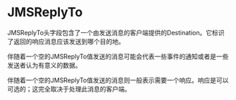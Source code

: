 # JMSReplyTo

JMSReplyTo头字段包含了一个由发送消息的客户端提供的Destination。它标识了返回的响应消息应该发送到哪个目的地。

伴随着一个空的JMSReplyTo值发送的消息可能会代表一些事件的通知或者是一些发送者认为有意义的数据。

伴随着一个空的JMSReplyTo值发送的消息则一般表示需要一个响应。响应是可以可选的；这完全取决于处理此消息的客户端。
